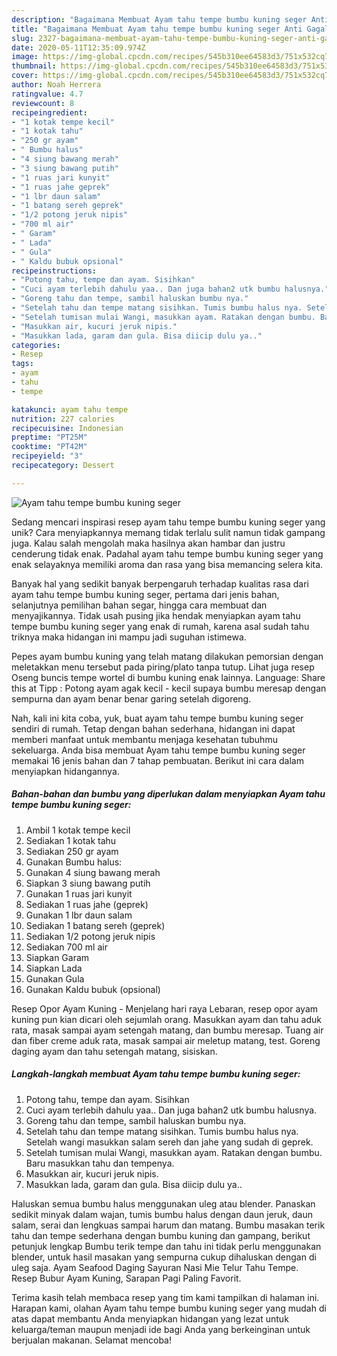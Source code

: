 ```yaml
---
description: "Bagaimana Membuat Ayam tahu tempe bumbu kuning seger Anti Gagal"
title: "Bagaimana Membuat Ayam tahu tempe bumbu kuning seger Anti Gagal"
slug: 2327-bagaimana-membuat-ayam-tahu-tempe-bumbu-kuning-seger-anti-gagal
date: 2020-05-11T12:35:09.974Z
image: https://img-global.cpcdn.com/recipes/545b310ee64583d3/751x532cq70/ayam-tahu-tempe-bumbu-kuning-seger-foto-resep-utama.jpg
thumbnail: https://img-global.cpcdn.com/recipes/545b310ee64583d3/751x532cq70/ayam-tahu-tempe-bumbu-kuning-seger-foto-resep-utama.jpg
cover: https://img-global.cpcdn.com/recipes/545b310ee64583d3/751x532cq70/ayam-tahu-tempe-bumbu-kuning-seger-foto-resep-utama.jpg
author: Noah Herrera
ratingvalue: 4.7
reviewcount: 8
recipeingredient:
- "1 kotak tempe kecil"
- "1 kotak tahu"
- "250 gr ayam"
- " Bumbu halus"
- "4 siung bawang merah"
- "3 siung bawang putih"
- "1 ruas jari kunyit"
- "1 ruas jahe geprek"
- "1 lbr daun salam"
- "1 batang sereh geprek"
- "1/2 potong jeruk nipis"
- "700 ml air"
- " Garam"
- " Lada"
- " Gula"
- " Kaldu bubuk opsional"
recipeinstructions:
- "Potong tahu, tempe dan ayam. Sisihkan"
- "Cuci ayam terlebih dahulu yaa.. Dan juga bahan2 utk bumbu halusnya."
- "Goreng tahu dan tempe, sambil haluskan bumbu nya."
- "Setelah tahu dan tempe matang sisihkan. Tumis bumbu halus nya. Setelah wangi masukkan salam sereh dan jahe yang sudah di geprek."
- "Setelah tumisan mulai Wangi, masukkan ayam. Ratakan dengan bumbu. Baru masukkan tahu dan tempenya."
- "Masukkan air, kucuri jeruk nipis."
- "Masukkan lada, garam dan gula. Bisa diicip dulu ya.."
categories:
- Resep
tags:
- ayam
- tahu
- tempe

katakunci: ayam tahu tempe 
nutrition: 227 calories
recipecuisine: Indonesian
preptime: "PT25M"
cooktime: "PT42M"
recipeyield: "3"
recipecategory: Dessert

---
```



![Ayam tahu tempe bumbu kuning seger](https://img-global.cpcdn.com/recipes/545b310ee64583d3/751x532cq70/ayam-tahu-tempe-bumbu-kuning-seger-foto-resep-utama.jpg)

Sedang mencari inspirasi resep ayam tahu tempe bumbu kuning seger yang unik? Cara menyiapkannya memang tidak terlalu sulit namun tidak gampang juga. Kalau salah mengolah maka hasilnya akan hambar dan justru cenderung tidak enak. Padahal ayam tahu tempe bumbu kuning seger yang enak selayaknya memiliki aroma dan rasa yang bisa memancing selera kita.

Banyak hal yang sedikit banyak berpengaruh terhadap kualitas rasa dari ayam tahu tempe bumbu kuning seger, pertama dari jenis bahan, selanjutnya pemilihan bahan segar, hingga cara membuat dan menyajikannya. Tidak usah pusing jika hendak menyiapkan ayam tahu tempe bumbu kuning seger yang enak di rumah, karena asal sudah tahu triknya maka hidangan ini mampu jadi suguhan istimewa.

Pepes ayam bumbu kuning yang telah matang dilakukan pemorsian dengan meletakkan menu tersebut pada piring/plato tanpa tutup. Lihat juga resep Oseng buncis tempe wortel di bumbu kuning enak lainnya. Language: Share this at Tipp : Potong ayam agak kecil - kecil supaya bumbu meresap dengan sempurna dan ayam benar benar garing setelah digoreng.


Nah, kali ini kita coba, yuk, buat ayam tahu tempe bumbu kuning seger sendiri di rumah. Tetap dengan bahan sederhana, hidangan ini dapat memberi manfaat untuk membantu menjaga kesehatan tubuhmu sekeluarga. Anda bisa membuat Ayam tahu tempe bumbu kuning seger memakai 16 jenis bahan dan 7 tahap pembuatan. Berikut ini cara dalam menyiapkan hidangannya.

<!--inarticleads1-->

##### Bahan-bahan dan bumbu yang diperlukan dalam menyiapkan Ayam tahu tempe bumbu kuning seger:

1. Ambil 1 kotak tempe kecil
1. Sediakan 1 kotak tahu
1. Sediakan 250 gr ayam
1. Gunakan  Bumbu halus:
1. Gunakan 4 siung bawang merah
1. Siapkan 3 siung bawang putih
1. Gunakan 1 ruas jari kunyit
1. Sediakan 1 ruas jahe (geprek)
1. Gunakan 1 lbr daun salam
1. Sediakan 1 batang sereh (geprek)
1. Sediakan 1/2 potong jeruk nipis
1. Sediakan 700 ml air
1. Siapkan  Garam
1. Siapkan  Lada
1. Gunakan  Gula
1. Gunakan  Kaldu bubuk (opsional)


Resep Opor Ayam Kuning - Menjelang hari raya Lebaran, resep opor ayam kuning pun kian dicari oleh sejumlah orang. Masukkan ayam dan tahu aduk rata, masak sampai ayam setengah matang, dan bumbu meresap. Tuang air dan fiber creme aduk rata, masak sampai air meletup matang, test. Goreng daging ayam dan tahu setengah matang, sisiskan. 

<!--inarticleads2-->

##### Langkah-langkah membuat Ayam tahu tempe bumbu kuning seger:

1. Potong tahu, tempe dan ayam. Sisihkan
1. Cuci ayam terlebih dahulu yaa.. Dan juga bahan2 utk bumbu halusnya.
1. Goreng tahu dan tempe, sambil haluskan bumbu nya.
1. Setelah tahu dan tempe matang sisihkan. Tumis bumbu halus nya. Setelah wangi masukkan salam sereh dan jahe yang sudah di geprek.
1. Setelah tumisan mulai Wangi, masukkan ayam. Ratakan dengan bumbu. Baru masukkan tahu dan tempenya.
1. Masukkan air, kucuri jeruk nipis.
1. Masukkan lada, garam dan gula. Bisa diicip dulu ya..


Haluskan semua bumbu halus menggunakan uleg atau blender. Panaskan sedikit minyak dalam wajan, tumis bumbu halus dengan daun jeruk, daun salam, serai dan lengkuas sampai harum dan matang. Bumbu masakan terik tahu dan tempe sederhana dengan bumbu kuning dan gampang, berikut petunjuk lengkap Bumbu terik tempe dan tahu ini tidak perlu menggunakan blender, untuk hasil masakan yang sempurna cukup dihaluskan dengan di uleg saja. Ayam Seafood Daging Sayuran Nasi Mie Telur Tahu Tempe. Resep Bubur Ayam Kuning, Sarapan Pagi Paling Favorit. 

Terima kasih telah membaca resep yang tim kami tampilkan di halaman ini. Harapan kami, olahan Ayam tahu tempe bumbu kuning seger yang mudah di atas dapat membantu Anda menyiapkan hidangan yang lezat untuk keluarga/teman maupun menjadi ide bagi Anda yang berkeinginan untuk berjualan makanan. Selamat mencoba!
